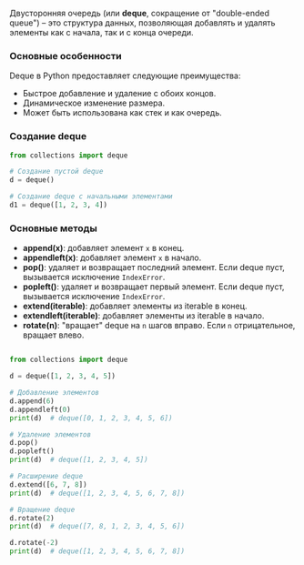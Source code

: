 Двусторонняя очередь (или **deque**, сокращение от "double-ended queue") – это структура данных, позволяющая добавлять и удалять элементы как с начала, так и с конца очереди.

### Основные особенности

Deque в Python предоставляет следующие преимущества:
- Быстрое добавление и удаление с обоих концов.
- Динамическое изменение размера.
- Может быть использована как стек и как очередь.

### Создание deque

```python
from collections import deque

# Создание пустой deque
d = deque()

# Создание deque с начальными элементами
d1 = deque([1, 2, 3, 4])
```


### Основные методы

- **append(x)**: добавляет элемент `x` в конец.
- **appendleft(x)**: добавляет элемент `x` в начало.
- **pop()**: удаляет и возвращает последний элемент. Если deque пуст, вызывается исключение `IndexError`.
- **popleft()**: удаляет и возвращает первый элемент. Если deque пуст, вызывается исключение `IndexError`.
- **extend(iterable)**: добавляет элементы из iterable в конец.
- **extendleft(iterable)**: добавляет элементы из iterable в начало.
- **rotate(n)**: "вращает" deque на `n` шагов вправо. Если `n` отрицательное, вращает влево.


```python

from collections import deque

d = deque([1, 2, 3, 4, 5])

# Добавление элементов
d.append(6)
d.appendleft(0)
print(d)  # deque([0, 1, 2, 3, 4, 5, 6])

# Удаление элементов
d.pop()
d.popleft()
print(d)  # deque([1, 2, 3, 4, 5])

# Расширение deque
d.extend([6, 7, 8])
print(d)  # deque([1, 2, 3, 4, 5, 6, 7, 8])

# Вращение deque
d.rotate(2)
print(d)  # deque([7, 8, 1, 2, 3, 4, 5, 6])

d.rotate(-2)
print(d)  # deque([1, 2, 3, 4, 5, 6, 7, 8])

```


